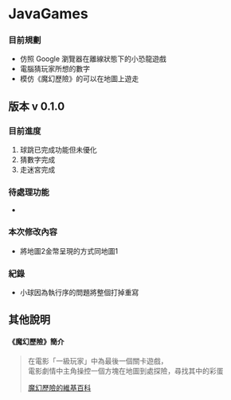 # JavaGames 
### 目前規劃

* 仿照 Google 瀏覽器在離線狀態下的小恐龍遊戲
* 電腦猜玩家所想的數字
* 模仿《魔幻歷險》的可以在地圖上遊走

## 版本 v 0.1.0
### 目前進度
1. 球跳已完成功能但未優化
2. 猜數字完成
3. 走迷宮完成

### 待處理功能
* 

### 本次修改內容
* 將地圖2金幣呈現的方式同地圖1

### 紀錄
* 小球因為執行序的問題將整個打掉重寫

## 其他說明

#### 《魔幻歷險》簡介
> 在電影「一級玩家」中為最後一個關卡遊戲，<br>
> 電影劇情中主角操控一個方塊在地圖到處探險，尋找其中的彩蛋<br>
> 
> [魔幻歷險的維基百科](https://zh.wikipedia.org/zh-tw/%E9%AD%94%E5%B9%BB%E6%AD%B7%E9%9A%AA)